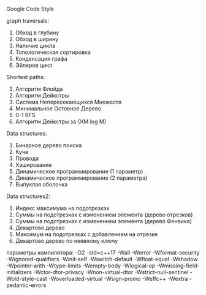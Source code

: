 Google Code Style

graph traversals:
1. Обход в глубину
2. Обход в ширину
3. Наличие цикла
4. Топологическая сортировка
5. Конденсация графа
6. Эйлеров цикл

Shortest paths:
1. Алгоритм Флойда
2. Алгоритм Дейкстры
3. Система Непересекающихся Множеств
4. Минимальное Остовное Дерево
5. 0-1 BFS
6. Алгоритм Дейкстры за O(M log M)
   
Data structures:
1. Бинарное дерево поиска
2. Куча
3. Провода
4. Хэширование
5. Динамическое программирование (1 параметр)
6. Динамическое программирование (2 параметра)
7. Выпуклая оболочка

Data structures2:
1. Индекс максимума на подотрезках
2. Суммы на подотрезках с изменением элемента (дерево отрезков)
3. Суммы на подотрезках с изменением элемента (дерево Фенвика)
4. Декартово дерево
5. Максимум на подотрезках с добавлением на отрезке
6. Декартово дерево по неявному ключу


параметры компилятора: -O2 -std=c++17 -Wall -Werror -Wformat-security -Wignored-qualifiers -Winit-self -Wswitch-default -Wfloat-equal -Wshadow -Wpointer-arith -Wtype-limits -Wempty-body -Wlogical-op -Wmissing-field-initializers -Wctor-dtor-privacy -Wnon-virtual-dtor -Wstrict-null-sentinel -Wold-style-cast -Woverloaded-virtual -Wsign-promo -Weffc++ -Wextra -pedantic-errors
